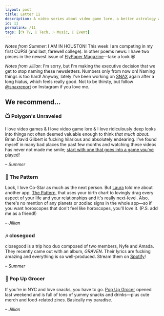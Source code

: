 ```yaml
---
layout: post
title: Letter 11
description: A video series about video game lore, a better astrology app, a trip hop duo, and a very cute grocery store.
id: 11
permalink: /11
tags: [📺 TV, 📱 Tech, 🎶 Music, 🎉 Event]
---
```


_Notes from Summer_: I AM IN HOUSTON! This week I am competing in my first CUPSI (and last, farewell college). In other poems news: I have two pieces in the newest issue of [FlyPaper Magazine](https://flypapermagazine.com/issue10/)—take a look 😎

_Notes from Jillian_: I'm sorry, but I'm making the executive decision that we get to stop naming these newsletters. Numbers only from now on! Naming things is too hard! Anyway, lately I've been working on [SNAX](https://snaxreport.com/) again after a long hiatus, which feels really good. Not to be thirsty, but follow [@snaxreport](https://instagram.com/snaxreport) on Instagram if you love me.

## We recommend…

### 📺 Polygon's Unraveled

I love video games & I love video game lore & I love ridiculously deep looks into things not often deemed valuable enough to think _that much about_. Brian David Gilbert is fucking hilarious and absolutely endearing. I've found myself in many bad places the past few months and watching these videos has never not made me smile; [start with one that goes into a game you've played](https://www.youtube.com/playlist?list=PLaDrN74SfdT7Ueqtwn_bXo1MuSWT0ji2w)!

– _Summer_

### 📱 The Pattern

Look, I love Co-Star as much as the next person. But [Laura](https://laustrology.com/) told me about another app, [The Pattern](https://itunes.apple.com/us/app/the-pattern/id1071085727?mt=8), that uses your birth chart to lovingly drag every aspect of your life and your relationships and it's really next-level. Also, there's no mention of any planets or zodiac signs in the whole app—so if you want horoscopes that don't feel like horoscopes, you'll love it. (P.S. add me as a friend!)

– _Jillian_

### 🎶 closegood

closegood is a trip hop duo composed of two members, Nyfe and Amada. They recently came out with an album, _GRAVEN_. Their lyrics are fucking amazing and everything is so well-produced. Stream them on [Spotify](https://open.spotify.com/album/5WMqDLP9BqcRvsuV8hibMP?si=HQNyASQCRUeqv3qRVjwtpw)!

– _Summer_

### 🎉 Pop Up Grocer

If you're in NYC and love snacks, you have to go. [Pop Up Grocer](https://www.popupgrocer.co/) opened last weekend and is full of tons of yummy snacks and drinks—plus cute merch and food-related zines. Basically my paradise.

– _Jillian_
